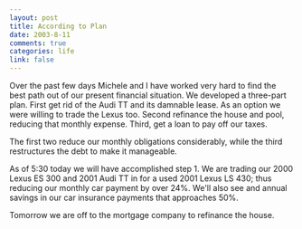 ```yaml
--- 
layout: post
title: According to Plan
date: 2003-8-11
comments: true
categories: life
link: false
---
```

Over the past few days Michele and I have worked very hard to find the best path out of our present financial situation. We developed a three-part plan. First get rid of the Audi TT and its damnable lease. As an option we were willing to trade the Lexus too. Second refinance the house and pool, reducing that monthly expense. Third, get a loan to pay off our taxes.

The first two reduce our monthly obligations considerably, while the third restructures the debt to make it manageable.

As of 5:30 today we will have accomplished step 1. We are trading our 2000 Lexus ES 300 and 2001 Audi TT in for a used 2001 Lexus LS 430; thus reducing our monthly car payment by over 24%. We'll also see and annual savings in our car insurance payments that approaches 50%.

Tomorrow we are off to the mortgage company to refinance the house.
